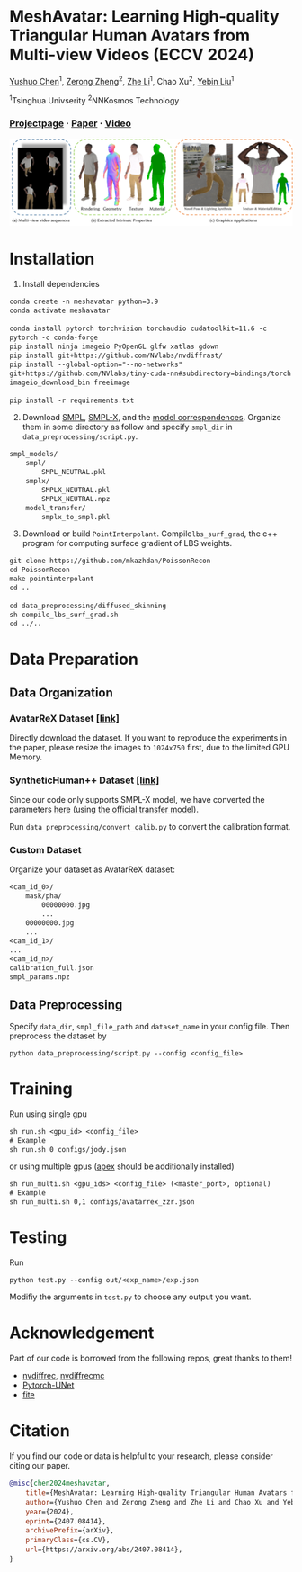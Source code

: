 # MeshAvatar: Learning High-quality Triangular Human Avatars from Multi-view Videos (ECCV 2024)

[Yushuo Chen](https://shad0wta9.github.io/)<sup>1</sup>, [Zerong Zheng](https://zhengzerong.github.io/)<sup>2</sup>, [Zhe Li](https://lizhe00.github.io/)<sup>1</sup>, Chao Xu<sup>2</sup>, [Yebin Liu](https://www.liuyebin.com)<sup>1</sup>

<sup>1</sup>Tsinghua Univserity <sup>2</sup>NNKosmos Technology

### [Projectpage](https://shad0wta9.github.io/meshavatar-page/) · [Paper](https://arxiv.org/pdf/2407.08414) · [Video](https://youtu.be/Kpbpujkh2iI)

![teaser](./figures/teaser.png)

# Installation
1. Install dependencies
```
conda create -n meshavatar python=3.9
conda activate meshavatar

conda install pytorch torchvision torchaudio cudatoolkit=11.6 -c pytorch -c conda-forge
pip install ninja imageio PyOpenGL glfw xatlas gdown
pip install git+https://github.com/NVlabs/nvdiffrast/
pip install --global-option="--no-networks" git+https://github.com/NVlabs/tiny-cuda-nn#subdirectory=bindings/torch
imageio_download_bin freeimage

pip install -r requirements.txt
```

2. Download [SMPL](https://smpl.is.tue.mpg.de/), [SMPL-X](https://smpl-x.is.tue.mpg.de/), and the [model correspondences](https://smpl-x.is.tue.mpg.de/). Organize them in some directory as follow and specify `smpl_dir` in `data_preprocessing/script.py`.
```
smpl_models/
    smpl/
        SMPL_NEUTRAL.pkl
    smplx/
        SMPLX_NEUTRAL.pkl
        SMPLX_NEUTRAL.npz
    model_transfer/
        smplx_to_smpl.pkl
```

3. Download or build `PointInterpolant`. Compile`lbs_surf_grad`, the c++ program for computing surface gradient of LBS weights.
```
git clone https://github.com/mkazhdan/PoissonRecon
cd PoissonRecon
make pointinterpolant
cd ..

cd data_preprocessing/diffused_skinning
sh compile_lbs_surf_grad.sh
cd ../..
```

# Data Preparation

## Data Organization

### AvatarReX Dataset [[link]](https://github.com/lizhe00/AnimatableGaussians/blob/master/AVATARREX_DATASET.md)
Directly download the dataset. If you want to reproduce the experiments in the paper, please resize the images to `1024x750` first, due to the limited GPU Memory.

### SyntheticHuman++ Dataset [[link]](https://github.com/zju3dv/animatable_nerf)
Since our code only supports SMPL-X model, we have converted the parameters [here](https://drive.google.com/drive/folders/1DRlVlb618zVNfFm7bEgRbafUndJVnrB9?usp=sharing) (using [the official transfer model](https://github.com/vchoutas/smplx/tree/main/transfer_model)).

Run `data_preprocessing/convert_calib.py` to convert the calibration format.

### Custom Dataset
Organize your dataset as AvatarReX dataset:
```
<cam_id_0>/
    mask/pha/
        00000000.jpg
        ...
    00000000.jpg
    ...
<cam_id_1>/
...
<cam_id_n>/
calibration_full.json
smpl_params.npz
```

## Data Preprocessing
Specify `data_dir`, `smpl_file_path` and `dataset_name` in your config file. Then preprocess the dataset by
```
python data_preprocessing/script.py --config <config_file>
```

# Training

Run using single gpu
```
sh run.sh <gpu_id> <config_file>
# Example
sh run.sh 0 configs/jody.json
```
or using multiple gpus ([apex](https://github.com/NVIDIA/apex) should be additionally installed)
```
sh run_multi.sh <gpu_ids> <config_file> (<master_port>, optional)
# Example
sh run_multi.sh 0,1 configs/avatarrex_zzr.json
```
# Testing
Run
```
python test.py --config out/<exp_name>/exp.json
```
Modifiy the arguments in `test.py` to choose any output you want.

# Acknowledgement
Part of our code is borrowed from the following repos, great thanks to them!

* [nvdiffrec](https://github.com/NVlabs/nvdiffrec), [nvdiffrecmc](https://github.com/NVlabs/nvdiffrecmc)
* [Pytorch-UNet](https://github.com/milesial/Pytorch-UNet)
* [fite](https://github.com/jsnln/fite)

# Citation
If you find our code or data is helpful to your research, please consider citing our paper.
```bibtex
@misc{chen2024meshavatar,
    title={MeshAvatar: Learning High-quality Triangular Human Avatars from Multi-view Videos}, 
    author={Yushuo Chen and Zerong Zheng and Zhe Li and Chao Xu and Yebin Liu},
    year={2024},
    eprint={2407.08414},
    archivePrefix={arXiv},
    primaryClass={cs.CV},
    url={https://arxiv.org/abs/2407.08414}, 
} 
```
